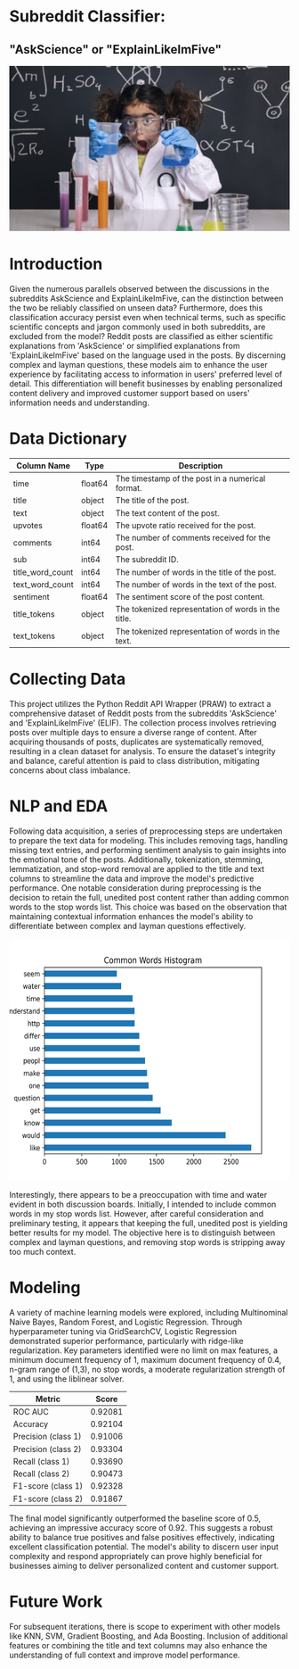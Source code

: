 # **Subreddit Classifier:**
## "AskScience" or "ExplainLikeImFive"

<p align="center">
<img src= "images/Poster.jpg">
</p>

# **Introduction**
Given the numerous parallels observed between the discussions in the subreddits AskScience and ExplainLikeImFive, can the distinction between the two be reliably classified on unseen data? Furthermore, does this classification accuracy persist even when technical terms, such as specific scientific concepts and jargon commonly used in both subreddits, are excluded from the model? Reddit posts are classified as either scientific explanations from 'AskScience' or simplified explanations from 'ExplainLikeImFive' based on the language used in the posts. By discerning complex and layman questions, these models aim to enhance the user experience by facilitating access to information in users' preferred level of detail. This differentiation will benefit businesses by enabling personalized content delivery and improved customer support based on users' information needs and understanding.

# **Data Dictionary**

| Column Name       | Type    | Description                                         |
|-------------------|---------|---------------------------------------------------- |
| time              | float64 | The timestamp of the post in a numerical format.    |
| title             | object  | The title of the post.                              |
| text              | object  | The text content of the post.                       |
| upvotes           | float64 | The upvote ratio received for the post.             |
| comments          | int64   | The number of comments received for the post.       |
| sub               | int64   | The subreddit ID.                                   |
| title_word_count  | int64   | The number of words in the title of the post.       |
| text_word_count   | int64   | The number of words in the text of the post.        |
| sentiment         | float64 | The sentiment score of the post content.            |
| title_tokens      | object  | The tokenized representation of words in the title. |
| text_tokens       | object  | The tokenized representation of words in the text.  |

# **Collecting Data**
This project utilizes the Python Reddit API Wrapper (PRAW) to extract a comprehensive dataset of Reddit posts from the subreddits 'AskScience' and 'ExplainLikeImFive' (ELIF). The collection process involves retrieving posts over multiple days to ensure a diverse range of content. After acquiring thousands of posts, duplicates are systematically removed, resulting in a clean dataset for analysis. To ensure the dataset's integrity and balance, careful attention is paid to class distribution, mitigating concerns about class imbalance.

# **NLP and EDA**
Following data acquisition, a series of preprocessing steps are undertaken to prepare the text data for modeling. This includes removing tags, handling missing text entries, and performing sentiment analysis to gain insights into the emotional tone of the posts. Additionally, tokenization, stemming, lemmatization, and stop-word removal are applied to the title and text columns to streamline the data and improve the model's predictive performance. One notable consideration during preprocessing is the decision to retain the full, unedited post content rather than adding common words to the stop words list. This choice was based on the observation that maintaining contextual information enhances the model's ability to differentiate between complex and layman questions effectively.

<p align="center">
  <img src="images/Common%20Words%20Histogram.png" width="740" height="434">
</p>

Interestingly, there appears to be a preoccupation with time and water evident in both discussion boards. Initially, I intended to include common words in my stop words list. However, after careful consideration and preliminary testing, it appears that keeping the full, unedited post is yielding better results for my model. The objective here is to distinguish between complex and layman questions, and removing stop words is stripping away too much context.

# **Modeling**
A variety of machine learning models were explored, including Multinominal Naive Bayes, Random Forest, and Logistic Regression. Through hyperparameter tuning via GridSearchCV, Logistic Regression demonstrated superior performance, particularly with ridge-like regularization. Key parameters identified were no limit on max features, a minimum document frequency of 1, maximum document frequency of 0.4, n-gram range of (1,3), no stop words, a moderate regularization strength of 1, and using the liblinear solver.

| Metric          | Score   |
|-----------------|---------|
| ROC AUC         | 0.92081 |
| Accuracy        | 0.92104 |
| Precision (class 1) | 0.91006 |
| Precision (class 2) | 0.93304 |
| Recall (class 1)    | 0.93690 |
| Recall (class 2)    | 0.90473 |
| F1-score (class 1)  | 0.92328 |
| F1-score (class 2)  | 0.91867 |

The final model significantly outperformed the baseline score of 0.5, achieving an impressive accuracy score of 0.92. This suggests a robust ability to balance true positives and false positives effectively, indicating excellent classification potential. The model's ability to discern user input complexity and respond appropriately can prove highly beneficial for businesses aiming to deliver personalized content and customer support.

# **Future Work**
For subsequent iterations, there is scope to experiment with other models like KNN, SVM, Gradient Boosting, and Ada Boosting. Inclusion of additional features or combining the title and text columns may also enhance the understanding of full context and improve model performance.
